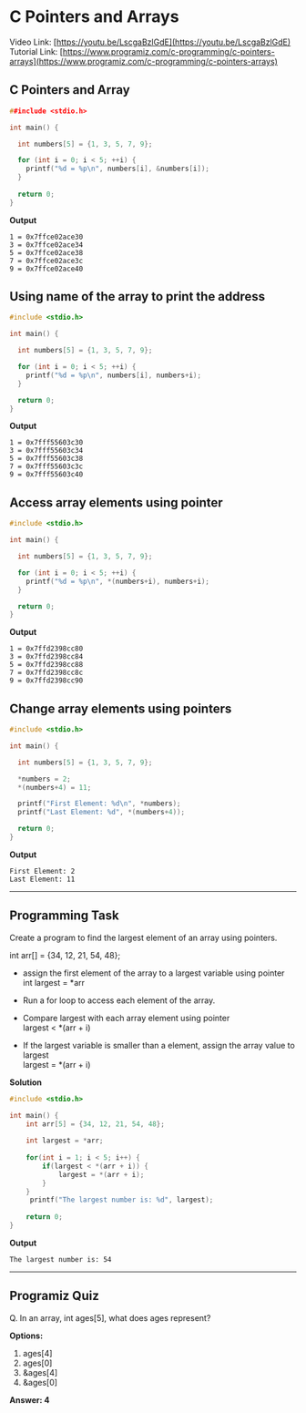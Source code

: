 # C Pointers and Arrays
Video Link: [https://youtu.be/LscgaBzlGdE](https://youtu.be/LscgaBzlGdE)  
Tutorial Link: [https://www.programiz.com/c-programming/c-pointers-arrays](https://www.programiz.com/c-programming/c-pointers-arrays)
 
## C Pointers and Array

```c
##include <stdio.h>

int main() {

  int numbers[5] = {1, 3, 5, 7, 9};

  for (int i = 0; i < 5; ++i) {
    printf("%d = %p\n", numbers[i], &numbers[i]);
  }
  
  return 0;
}

```
**Output**
```
1 = 0x7ffce02ace30
3 = 0x7ffce02ace34
5 = 0x7ffce02ace38
7 = 0x7ffce02ace3c
9 = 0x7ffce02ace40

```
## Using name of  the  array to print the address
```c
#include <stdio.h>

int main() {

  int numbers[5] = {1, 3, 5, 7, 9};

  for (int i = 0; i < 5; ++i) {
    printf("%d = %p\n", numbers[i], numbers+i);
  }

  return 0;
}

```
**Output**
```
1 = 0x7fff55603c30
3 = 0x7fff55603c34
5 = 0x7fff55603c38
7 = 0x7fff55603c3c
9 = 0x7fff55603c40

```
## Access array elements using pointer

```c
#include <stdio.h>

int main() {

  int numbers[5] = {1, 3, 5, 7, 9};

  for (int i = 0; i < 5; ++i) {
    printf("%d = %p\n", *(numbers+i), numbers+i);
  }

  return 0;
}

```
**Output**
```
1 = 0x7ffd2398cc80
3 = 0x7ffd2398cc84
5 = 0x7ffd2398cc88
7 = 0x7ffd2398cc8c
9 = 0x7ffd2398cc90

```

## Change array elements using pointers

```c
#include <stdio.h>

int main() {

  int numbers[5] = {1, 3, 5, 7, 9};

  *numbers = 2;
  *(numbers+4) = 11;

  printf("First Element: %d\n", *numbers);
  printf("Last Element: %d", *(numbers+4));

  return 0;
}

```
**Output**
```
First Element: 2
Last Element: 11

```
---

## Programming Task
Create a program to find the largest element of an array using pointers.

int arr[] = {34, 12, 21, 54, 48};

- assign the first element of the array to a largest variable using pointer  
int largest = *arr

- Run a for loop to access each element of the array.
- Compare largest with each array element using pointer  
largest < *(arr + i)  
- If the largest variable is smaller than a element, assign the array value to largest  
largest = *(arr + i)

**Solution**
```c
#include <stdio.h>

int main() {
    int arr[5] = {34, 12, 21, 54, 48};
    
    int largest = *arr;
    
    for(int i = 1; i < 5; i++) {
        if(largest < *(arr + i)) {
            largest = *(arr + i);
        }
    }
     printf("The largest number is: %d", largest);
    
    return 0;
}
```

**Output**
```
The largest number is: 54
```
---
 
## Programiz Quiz
 
Q. In an array, int ages[5], what does ages represent?

**Options:**
1. ages[4]
1. ages[0]
1. &ages[4]
1. &ages[0]

**Answer: 4**


